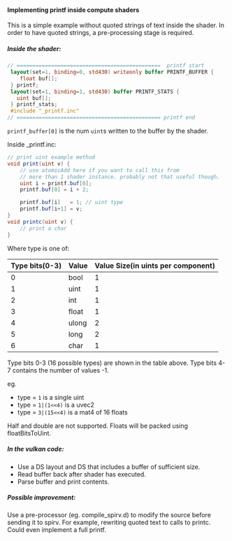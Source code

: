 #### Implementing printf inside compute shaders

This is a simple example without quoted strings of text inside the shader.
In order to have quoted strings, a pre-processing stage is required.

##### Inside the shader:
```glsl
// ==============================================  printf start
 layout(set=1, binding=0, std430) writeonly buffer PRINTF_BUFFER {
	float buf[];
 } printf;
 layout(set=1, binding=1, std430) buffer PRINTF_STATS {
   uint buf[];
 } printf_stats;
 #include "_printf.inc"
// ============================================== printf end
```
`printf_buffer[0]` is the num `uint`s written to the buffer by the shader.

Inside _printf.inc:
```glsl
// print uint example method
void print(uint v) {
    // use atomicAdd here if you want to call this from
    // more than 1 shader instance. probably not that useful though.
    uint i = printf.buf[0];
    printf.buf[0] = i + 2;

    printf.buf[i]   = 1; // uint type
    printf.buf[i+1] = v;
}
void printc(uint v) {
    // print a char
}
```
Where type is one of:

| Type bits(0-3) | Value  | Value Size(in uints per component) |
|------|--------|---|
| 0    | bool   | 1 |
| 1    | uint   | 1 |
| 2    | int    | 1 |
| 3    | float  | 1 |
| 4    | ulong  | 2 |
| 5    | long   | 2 |
| 6    | char   | 1 |

Type bits 0-3 (16 possible types) are shown in the table above.
Type bits 4-7 contains the number of values -1.

eg.
- type = `1` is a single uint
- type = `1|(1<<4)` is a uvec2
- type = `3|(15<<4)` is a mat4 of 16 floats

Half and double are not supported.
Floats will be packed using floatBitsToUint.

##### In the vulkan code:
- Use a DS layout and DS that includes a buffer of sufficient size.
- Read buffer back after shader has executed.
- Parse buffer and print contents.

##### Possible improvement:
Use a pre-processor (eg. compile_spirv.d) to modify the source before
sending it to spirv. For example, rewriting quoted text to calls to
printc. Could even implement a full printf.

